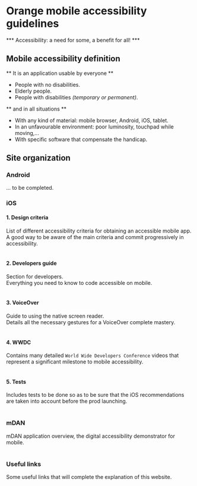 # Orange mobile accessibility guidelines

<script>$(document).ready(function () {
    setBreadcrumb([{"label":"Presentation"}]);
});</script>

*** Accessibility: a need for some, a benefit for all! ***

## Mobile accessibility definition
** It is an application usable by everyone **

- People with no disabilities.
- Elderly people.
- People with disabilities *(temporary or permanent)*.

** and in all situations **

- With any kind of material: mobile browser, Android, iOS, tablet.
- In an unfavourable environment: poor luminosity, touchpad while moving,...
- With specific software that compensate the handicap.

## Site organization

### Android
... to be completed.

### iOS
#### 1. Design criteria
List of different accessibility criteria for obtaining an accessible mobile app.
</br>A good way to be aware of the main criteria and commit progressively in accessibility. 
</br></br>
#### 2. Developers guide
Section for developers.
</br>Everything you need to know to code accessible on mobile.
</br></br>
#### 3. VoiceOver
Guide to using the native screen reader.
</br>Details all the necessary gestures for a VoiceOver complete mastery.
</br></br>
#### 4. WWDC
Contains many detailed `World Wide Developers Conference` videos that represent a significant milestone to mobile accessibility.
</br></br>
#### 5. Tests
Includes tests to be done so as to be sure that the iOS recommendations are taken into account before the prod launching.
</br></br>
### mDAN
mDAN application overview, the digital accessibility demonstrator for mobile.
</br></br>
### Useful links
Some useful links that will complete the explanation of this website.

<!--  This file is part of a11y-guidelines | Our vision of mobile & web accessibility guidelines and best practices, with valid/invalid examples.
 Copyright (C) 2016  Orange SA
 See the Creative Commons Legal Code Attribution-ShareAlike 3.0 Unported License for more details (LICENSE file). -->